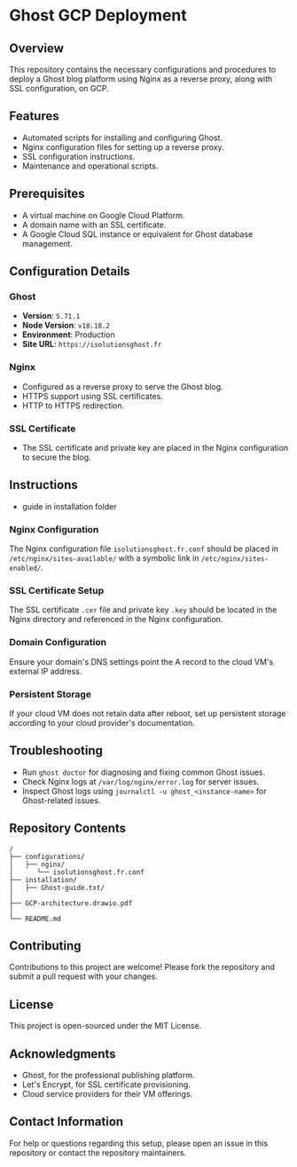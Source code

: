 # Ghost GCP Deployment

## Overview
This repository contains the necessary configurations and procedures to deploy a Ghost blog platform using Nginx as a reverse proxy, along with SSL configuration, on GCP.

## Features
- Automated scripts for installing and configuring Ghost.
- Nginx configuration files for setting up a reverse proxy.
- SSL configuration instructions.
- Maintenance and operational scripts.

## Prerequisites
- A virtual machine on  Google Cloud Platform.
- A domain name with an SSL certificate.
- A Google Cloud SQL instance or equivalent for Ghost database management.

## Configuration Details

### Ghost
- **Version**: `5.71.1`
- **Node Version**: `v18.18.2`
- **Environment**: Production
- **Site URL**: `https://isolutionsghost.fr`

### Nginx
- Configured as a reverse proxy to serve the Ghost blog.
- HTTPS support using SSL certificates.
- HTTP to HTTPS redirection.

### SSL Certificate
- The SSL certificate and private key are placed in the Nginx configuration to secure the blog.

## Instructions
- guide in installation folder


### Nginx Configuration
The Nginx configuration file `isolutionsghost.fr.conf` should be placed in `/etc/nginx/sites-available/` with a symbolic link in `/etc/nginx/sites-enabled/`.

### SSL Certificate Setup
The SSL certificate `.cer` file and private key `.key` should be located in the Nginx directory and referenced in the Nginx configuration.

### Domain Configuration
Ensure your domain's DNS settings point the A record to the cloud VM's external IP address.

### Persistent Storage
If your cloud VM does not retain data after reboot, set up persistent storage according to your cloud provider's documentation.

## Troubleshooting
- Run `ghost doctor` for diagnosing and fixing common Ghost issues.
- Check Nginx logs at `/var/log/nginx/error.log` for server issues.
- Inspect Ghost logs using `journalctl -u ghost_<instance-name>` for Ghost-related issues.

## Repository Contents
```
/
├── configurations/
│   ├── nginx/
│      └── isolutionsghost.fr.conf
├── installation/
│   ├── Ghost-guide.txt/
│
├── GCP-architecture.drawio.pdf
│      
└── README.md
```

## Contributing
Contributions to this project are welcome! Please fork the repository and submit a pull request with your changes.

## License
This project is open-sourced under the MIT License.

## Acknowledgments
- Ghost, for the professional publishing platform.
- Let's Encrypt, for SSL certificate provisioning.
- Cloud service providers for their VM offerings.

## Contact Information
For help or questions regarding this setup, please open an issue in this repository or contact the repository maintainers.
```
